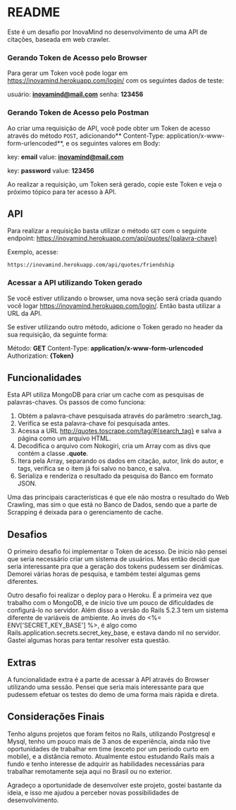 # README

Este é um desafio por InovaMind no desenvolvimento
de uma API de citações, baseada em web crawler.

### Gerando Token de Acesso pelo Browser

Para gerar um Token você pode logar em https://inovamind.herokuapp.com/login/ com os seguintes dados de teste:

usuário: **inovamind@mail.com**
senha: **123456**

### Gerando Token de Acesso pelo Postman

Ao criar uma requisição de API, você pode obter um Token de acesso através do método `POST`, adicionando** Content-Type: application/x-www-form-urlencoded**, e os seguintes valores em Body:

key: **email**
value: **inovamind@mail.com**

key: **password**
value: **123456**

Ao realizar a requisição, um Token será gerado, copie este Token e veja o próximo tópico para ter acesso à API.

## API

Para realizar a requisição basta utilizar o método `GET` com o seguinte endpoint: https://inovamind.herokuapp.com/api/quotes/{palavra-chave}

Exemplo, acesse:

`https://inovamind.herokuapp.com/api/quotes/friendship`

### Acessar a API utilizando Token gerado

Se você estiver utilizando o browser, uma nova seção será criada quando você logar https://inovamind.herokuapp.com/login/. Então basta utilizar a URL da API.

Se estiver utilizando outro método, adicione o Token gerado no header da sua requisição, da seguinte forma:

Método: **GET**
Content-Type: **application/x-www-form-urlencoded**
Authorization: **{Token}**

## Funcionalidades

Esta API utiliza MongoDB para criar um cache com as pesquisas de palavras-chaves. Os passos de como funciona:

1.  Obtém a palavra-chave pesquisada através do parâmetro :search_tag.
2.  Verifica se esta palavra-chave foi pesquisada antes.
3.  Acessa a URL http://quotes.toscrape.com/tag/#{search_tag} e salva a página como um arquivo HTML.
4.  Decodifica o arquivo com Nokogiri, cria um Array com as divs que contém a classe **.quote**.
5.  Itera pela Array, separando os dados em citação, autor, link do autor, e tags, verifica se o item já foi salvo no banco, e salva.
6.  Serializa e renderiza o resultado da pesquisa do Banco em formato JSON.

Uma das principais características é que ele não mostra o resultado do Web Crawling, mas sim o que está no Banco de Dados, sendo que a parte de Scrapping é deixada para o gerenciamento de cache.

## Desafios

O primeiro desafio foi implementar o Token de acesso. De início não pensei que seria necessário criar um sistema de usuários. Mas então decidi que seria interessante pra que a geração dos tokens pudessem ser dinâmicas. Demorei várias horas de pesquisa, e também testei algumas gems diferentes.

Outro desafio foi realizar o deploy para o Heroku. É a primeira vez que trabalho com o MongoDB, e de início tive um pouco de dificuldades de configurá-lo no servidor. Além disso a versão do Rails 5.2.3 tem um sistema diferente de variáveis de ambiente. Ao invés do <%= ENV['SECRET_KEY_BASE'] %>, é algo como Rails.application.secrets.secret_key_base, e estava dando nil no servidor. Gastei algumas horas para tentar resolver esta questão.

## Extras

A funcionalidade extra é a parte de acessar à API através do Browser utilizando uma sessão. Pensei que seria mais interessante para que pudessem efetuar os testes do demo de uma forma mais rápida e direta.

## Considerações Finais

Tenho alguns projetos que foram feitos no Rails, utilizando Postgresql e Mysql, tenho um pouco mais de 3 anos de experiência, ainda não tive oportunidades de trabalhar em time (exceto por um período curto em mobile), e a distância remoto. Atualmente estou estudando Rails mais a fundo e tenho interesse de adquirir as habilidades necessárias para trabalhar remotamente seja aqui no Brasil ou no exterior.

Agradeço a oportunidade de desenvolver este projeto, gostei bastante da ideia, e isso me ajudou a perceber novas possibilidades de desenvolvimento.
